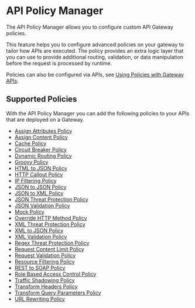 # API Policy Manager 

<head>
  <meta name="guidename" content="API Management"/>
  <meta name="context" content="GUID-5c3a793d-a417-4537-9612-c11e92c0ed19"/>
</head>


The API Policy Manager allows you to configure custom API Gateway policies.

This feature helps you to configure advanced policies on your gateway to tailor how APIs are executed. The policy provides an extra logic layer that you can use to provide additional routing, validation, or data manipulation before the request is processed by runtime.

Policies can also be configured via APIs, see [Using Policies with Gateway APIs](docs/Atomsphere/API%20Management/Topics/using_policies_with_gateway_apis.md). 


## Supported Policies

With the API Policy Manager you can add the following policies to your APIs that are deployed on a Gateway. 

- [Assign Attributes Policy](docs/Atomsphere/API%20Management/Topics/api-assign_attributes_policy.md)
- [Assign Content Policy](docs/Atomsphere/API%20Management/Topics/api-assign_content_policy.md)
- [Cache Policy](docs/Atomsphere/API%20Management/Topics/api-cache_policy_47829366-ef7e-4e7f-9248-81d2f5f3b454.md)
- [Circuit Breaker Policy](docs/Atomsphere/API%20Management/Topics/api-circuit_breaker_policy.md)
- [Dynamic Routing Policy](docs/Atomsphere/API%20Management/Topics/api-dynamic_routing_policy.md)
- [Groovy Policy](docs/Atomsphere/API%20Management/Topics/api-groovy_policy.md)
- [HTML to JSON Policy](docs/Atomsphere/API%20Management/Topics/api-html_to_json_policy.md)
- [HTTP Callout Policy](docs/Atomsphere/API%20Management/Topics/api-http_callout_policy.md)
- [IP Filtering Policy](docs/Atomsphere/API%20Management/Topics/ip_filtering_policy_bfa5ee23-3979-4a29-a78d-8f92485c9172.md)
- [JSON to JSON Policy](docs/Atomsphere/API%20Management/Topics/api-json_to_json_policy.md)
- [JSON to XML Policy](docs/Atomsphere/API%20Management/Topics/api-json_to_xml_policy.md)
- [JSON Threat Protection Policy](docs/Atomsphere/API%20Management/Topics/api-json_threat_protection_policy.md)
- [JSON Validation Policy](docs/Atomsphere/API%20Management/Topics/api-json_validation_policy_eb881dfe-5086-40d3-82fc-c41a70e81930.md)
- [Mock Policy](docs/Atomsphere/API%20Management/Topics/api-mock_policy_ebd8f402-cb1a-4c59-af7f-dfe93008d5f7.md)
- [Override HTTP Method Policy](docs/Atomsphere/API%20Management/Topics/api-override_http_method_policy.md)
- [XML Threat Protection Policy](docs/Atomsphere/API%20Management/Topics/api-xml_threat_protection_policy.md)
- [XML to JSON Policy](docs/Atomsphere/API%20Management/Topics/api-xml_to_json_policy.md)
- [XML Validation Policy](docs/Atomsphere/API%20Management/Topics/api-xml_validation_policy.md)
- [Regex Threat Protection Policy](docs/Atomsphere/API%20Management/Topics/api-regex_threat_protection_policy.md)
- [Request Content Limit Policy](docs/Atomsphere/API%20Management/Topics/api-request_content_limit_policy_59243584-1331-462a-a8e3-d0557712ffc2.md)
- [Request Validation Policy](docs/Atomsphere/API%20Management/Topics/api-request_validation_policy_0b345156-6778-494a-a30c-a2276949b7dd.md)
- [Resource Filtering Policy](docs/Atomsphere/API%20Management/Topics/api-resource_filtering_policy.md)
- [REST to SOAP Policy](docs/Atomsphere/API%20Management/Topics/api-rest_to_soap_policy.md)
- [Role Based Access Control Policy](docs/Atomsphere/API%20Management/Topics/api-role_based_access_control_policy_985749fa-49f4-46c8-a1da-86d1ac46d260.md)
- [Traffic Shadowing Policy](docs/Atomsphere/API%20Management/Topics/api-traffic_shadowing_policy.md)
- [Transform Headers Policy](docs/Atomsphere/API%20Management/Topics/api-transform_headers_policy_.b3b1b5f4-90ca-4583-8444-7617ec21bbf0.md)
- [Transform Query Parameters Policy](docs/Atomsphere/API%20Management/Topics/api-transform_query_params_c4100b26-15c0-4949-8d5d-ddd32c0a754e.md)
- [URL Rewriting Policy](docs/Atomsphere/API%20Management/Topics/api-url_rewriting_policy_241560cf-6a9e-4a91-9eec-c8682e413aa1.md)





